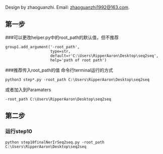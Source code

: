 
Design by zhaoguanzhi.
Email: zhaoguanzhi1992@163.com.

## 第一步 
###可以更改helper.py中的root_path的默认值，但不推荐
~~~
group1.add_argument('-root_path', 
                    type=str, 
                    default=r'C:\Users\RipperAaron\Desktop\seq2seq',
                    help='path of root path')
~~~
###推荐传入root_path的值
命令行terminal运行的方式
~~~
python3 step*.py -root_path C:\Users\RipperAaron\Desktop\seq2seq
~~~
或者加入到Paramaters
~~~
-root_path C:\Users\RipperAaron\Desktop\seq2seq
~~~

## 第二步
### 运行step10
~~~
python step10finalNerIrSeq2seq.py -root_path C:\Users\RipperAaron\Desktop\seq2seq
~~~